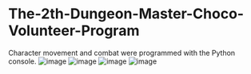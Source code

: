 # The-2th-Dungeon-Master-Choco-Volunteer-Program
 Character movement and combat were programmed with the Python console.
![image](https://user-images.githubusercontent.com/115389450/235336666-634ead37-c791-4bc2-97a6-cefcde31347b.png)
![image](https://user-images.githubusercontent.com/115389450/235336678-441b916d-ee29-4657-b252-212c114a8380.png)
![image](https://user-images.githubusercontent.com/115389450/235336698-92cacfc6-e9ca-489c-90f5-bdb281ab30f9.png)
![image](https://user-images.githubusercontent.com/115389450/235336746-9bf3da74-ca78-469e-8b2f-b44654ca0faa.png)
